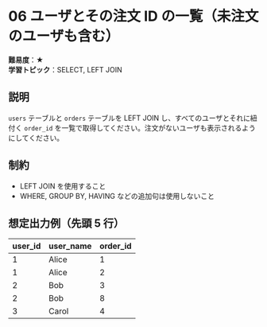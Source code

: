 # 06 ユーザとその注文 ID の一覧（未注文のユーザも含む）

**難易度**：★  
**学習トピック**：SELECT, LEFT JOIN

## 説明
`users` テーブルと `orders` テーブルを LEFT JOIN し、すべてのユーザとそれに紐付く `order_id` を一覧で取得してください。注文がないユーザも表示されるようにしてください。

## 制約
* LEFT JOIN を使用すること
* WHERE, GROUP BY, HAVING などの追加句は使用しないこと

## 想定出力例（先頭 5 行）

| user_id | user_name | order_id |
|---------|-----------|----------|
| 1       | Alice     | 1        |
| 1       | Alice     | 2        |
| 2       | Bob       | 3        |
| 2       | Bob       | 8        |
| 3       | Carol     | 4        |
